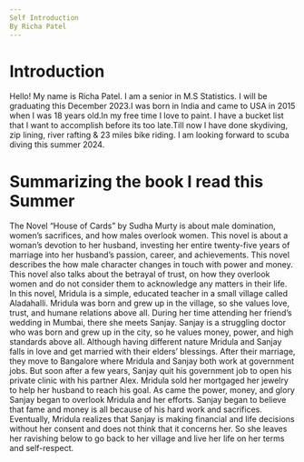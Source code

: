 ```yaml
---
Self Introduction
By Richa Patel
---
```

# Introduction
Hello! My name is Richa Patel. I am a senior in M.S Statistics. I will be graduating this December 2023.I was born in India and came to USA in 2015 when I was 18 years old.In my free time I love to paint. I have a bucket list that I want to accomplish before its too late.Till now I have done skydiving, zip lining, river rafting & 23 miles bike riding. I am looking forward to scuba diving this summer 2024.

# Summarizing the book I read this Summer
The Novel “House of Cards” by Sudha Murty is about male domination, women’s sacrifices, and how males overlook women. This novel is about a woman’s devotion to her husband, investing her entire twenty-five years of marriage into her husband’s passion, career, and achievements. This novel describes the how male character changes in touch with power and money. This novel also talks about the betrayal of trust, on how they overlook women and do not consider them to acknowledge any matters in their life.
In this novel, Mridula is a simple, educated teacher in a small village called Aladahalli. Mridula was born and grew up in the village, so she values love, trust, and humane relations above all. During her time attending her friend’s wedding in Mumbai, there she meets Sanjay. Sanjay is a struggling doctor who was born and grew up in the city, so he values money, power, and high standards above all. Although having different nature Mridula and Sanjay falls in love and get married with their elders’ blessings. After their marriage, they move to Bangalore where Mridula and Sanjay both work at government jobs.
But soon after a few years, Sanjay quit his government job to open his private clinic with his partner Alex. Mridula sold her mortgaged her jewelry to help her husband to reach his goal. As came the power, money, and glory Sanjay began to overlook Mridula and her efforts. Sanjay began to believe that fame and money is all because of his hard work and sacrifices. Eventually, Mridula realizes that Sanjay is making financial and life decisions without her consent and does not think that it concerns her. So she leaves her ravishing below to go back to her village and live her life on her terms and self-respect.
